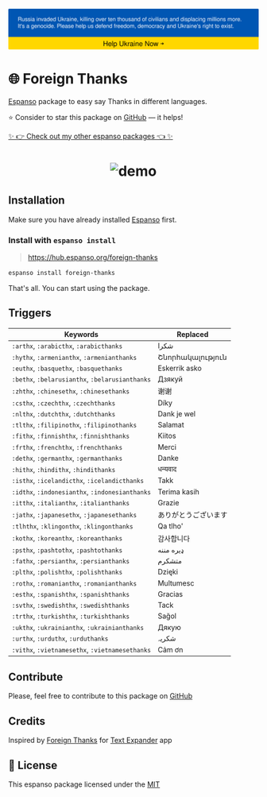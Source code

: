 [![#StandWithUkraine](https://raw.githubusercontent.com/vshymanskyy/StandWithUkraine/main/banner2-direct.svg)](https://github.com/vshymanskyy/StandWithUkraine#readme)

# 🌐 Foreign Thanks

[Espanso](https://espanso.org) package to easy say Thanks in different languages.

⭐️ Consider to star this package on [GitHub](https://github.com/kopach/espanso-package-foreign-thanks/stargazers) — it helps!

[✨ 👉 Check out my other espanso packages 👈 ✨](https://github.com/kopach?tab=repositories&q=espanso-package&type=source)

<h1 align="center">

![demo](https://github.com/kopach/espanso-package-foreign-thanks/blob/main/assets/demo.gif)

</h1>

## Installation

Make sure you have already installed [Espanso](https://espanso.org/install) first.

### Install with `espanso install`

> https://hub.espanso.org/foreign-thanks

```sh
espanso install foreign-thanks
```

That's all. You can start using the package.

## Triggers

| Keywords | Replaced |
| -------- | -------- |
| `:arthx`, `:arabicthx`, `:arabicthanks` | شكرا |
| `:hythx`, `:armenianthx`, `:armenianthanks` | Շնորհակալություն |
| `:euthx`, `:basquethx`, `:basquethanks` | Eskerrik asko |
| `:bethx`, `:belarusianthx`, `:belarusianthanks` | Дзякуй |
| `:zhthx`, `:chinesethx`, `:chinesethanks` | 谢谢 |
| `:csthx`, `:czechthx`, `:czechthanks` | Díky |
| `:nlthx`, `:dutchthx`, `:dutchthanks` | Dank je wel |
| `:tlthx`, `:filipinothx`, `:filipinothanks` | Salamat |
| `:fithx`, `:finnishthx`, `:finnishthanks` | Kiitos |
| `:frthx`, `:frenchthx`, `:frenchthanks` | Merci |
| `:dethx`, `:germanthx`, `:germanthanks` | Danke |
| `:hithx`, `:hindithx`, `:hindithanks` | धन्यवाद |
| `:isthx`, `:icelandicthx`, `:icelandicthanks` | Takk |
| `:idthx`, `:indonesianthx`, `:indonesianthanks` | Terima kasih |
| `:itthx`, `:italianthx`, `:italianthanks` | Grazie |
| `:jathx`, `:japanesethx`, `:japanesethanks` | ありがとうございます |
| `:tlhthx`, `:klingonthx`, `:klingonthanks` | Qa tlho' |
| `:kothx`, `:koreanthx`, `:koreanthanks` | 감사합니다 |
| `:psthx`, `:pashtothx`, `:pashtothanks` | ډیره مننه |
| `:fathx`, `:persianthx`, `:persianthanks` | متشکرم |
| `:plthx`, `:polishthx`, `:polishthanks` | Dzięki |
| `:rothx`, `:romanianthx`, `:romanianthanks` | Multumesc |
| `:esthx`, `:spanishthx`, `:spanishthanks` | Gracias |
| `:svthx`, `:swedishthx`, `:swedishthanks` | Tack |
| `:trthx`, `:turkishthx`, `:turkishthanks` | Sağol |
| `:ukthx`, `:ukrainianthx`, `:ukrainianthanks` | Дякую |
| `:urthx`, `:urduthx`, `:urduthanks` | شکریہ |
| `:vithx`, `:vietnamesethx`, `:vietnamesethanks` | Cảm ơn |

## Contribute

Please, feel free to contribute to this package on [GitHub](https://github.com/kopach/espanso-package-foreign-thanks)

## Credits

Inspired by [Foreign Thanks](https://snippets.textexpander.com/group/a3c4abfa3e21d9d77cd0542d6ce69f20) for [Text Expander](https://textexpander.com) app

## 📄 License

This espanso package licensed under the [MIT](https://github.com/kopach/espanso-package-foreign-thanks/blob/master/LICENSE)
